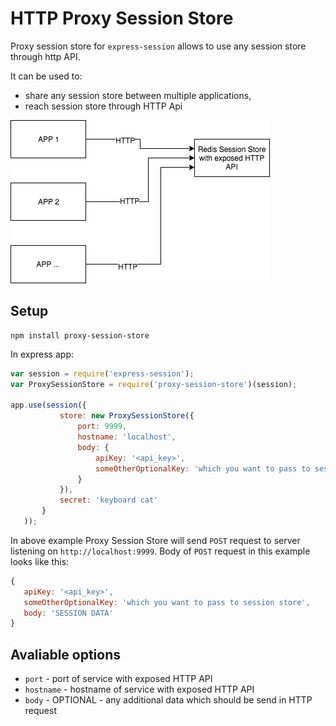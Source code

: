 # HTTP Proxy Session Store

Proxy session store for `express-session` allows to use any session store through http API.

It can be used to:
* share any session store between multiple applications,
* reach session store through HTTP Api

![Proxy Session Store](https://raw.githubusercontent.com/kmoskwiak/files/master/proxy-session-store/proxy-session-store.png)

## Setup
```
npm install proxy-session-store
```

In express app:

```js
var session = require('express-session');
var ProxySessionStore = require('proxy-session-store')(session);

app.use(session({
           store: new ProxySessionStore({
               port: 9999,
               hostname: 'localhost',
               body: {
                   apiKey: '<api_key>',
                   someOtherOptionalKey: 'which you want to pass to session store'
               }
           }),
           secret: 'keyboard cat'
       }
   ));
```

In above example Proxy Session Store will send `POST` request to server listening on `http://localhost:9999`. Body of `POST` request in this example looks like this:

```js
{
   apiKey: '<api_key>',
   someOtherOptionalKey: 'which you want to pass to session store',
   body: 'SESSION DATA'
}
```

## Avaliable options
* `port` - port of service with exposed HTTP API
* `hostname` - hostname of service with exposed HTTP API
* `body` - OPTIONAL - any additional data which should be send in HTTP request


